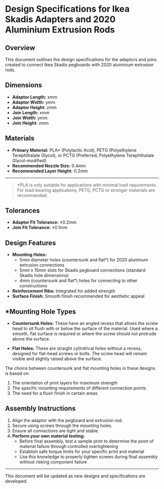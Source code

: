 # Design Specifications for Ikea Skadis Adapters and 2020 Aluminium Extrusion Rods

## Overview

This document outlines the design specifications for the adaptors and joins created to connect Ikea Skadis pegboards with 2020 aluminium extrusion rods.

## Dimensions

- **Adaptor Length:** xmm
- **Adaptor Width:** ymm
- **Adaptor Height:** zmm
- **Join Length:** xmm
- **Join Width:** ymm
- **Join Height:** zmm

## Materials

- **Primary Material:** PLA* (Polylactic Acid), PETG (Polyethylene Terephthalate Glycol), or PCTG (Preferred, Polyethylene Terephthalate Glycol-modified)
- **Recommended Nozzle Size:** 0.4mm
- **Recommended Layer Height:** 0.2mm

---
> *PLA is only suitable for applications with minimal load requirements. For load-bearing applications, PETG, PCTG or stronger materials are recommended.

## Tolerances

- **Adaptor Fit Tolerance:** ±0.2mm
- **Join Fit Tolerance:** ±0.1mm

## Design Features

- **Mounting Holes:**
  - 5mm diameter holes (countersunk and flat*) for 2020 aluminum extrusion connections
  - 5mm x 15mm slots for Skadis pegboard connections (standard Skadis hole dimensions)
  - 4mm (countersunk and flat*) holes for connecting to other constructions
- **Reinforcement Ribs:** Integrated for added strength
- **Surface Finish:** Smooth finish recommended for aesthetic appeal

## *Mounting Hole Types

- **Countersunk Holes:** These have an angled recess that allows the screw head to sit flush with or below the surface of the material. Used where a smooth, flat surface is required or where the screw should not protrude above the surface.

- **Flat Holes:** These are straight cylindrical holes without a recess, designed for flat-head screws or bolts. The screw head will remain visible and slightly raised above the surface.

The choice between countersunk and flat mounting holes in these designs is based on:

1. The orientation of print layers for maximum strength
2. The specific mounting requirements of different connection points
3. The need for a flush finish in certain areas

## Assembly Instructions

1. Align the adaptor with the pegboard and extrusion rod.
2. Secure using screws through the mounting holes.
3. Ensure all connections are tight and stable.
4. **Perform your own material testing:**
   - Before final assembly, test a sample print to determine the point of material failure through controlled overtightening
   - Establish safe torque limits for your specific print and material
   - Use this knowledge to properly tighten screws during final assembly without risking component failure

---

This document will be updated as new designs and specifications are developed.
